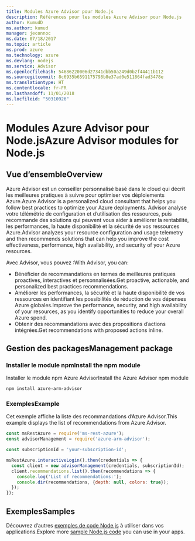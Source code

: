 ```yaml
---
title: Modules Azure Advisor pour Node.js
description: Références pour les modules Azure Advisor pour Node.js
author: KumudD
ms.author: kumud
manager: jeconnoc
ms.date: 07/18/2017
ms.topic: article
ms.prod: azure
ms.technology: azure
ms.devlang: nodejs
ms.service: Advisor
ms.openlocfilehash: 54686220006d27341dbb50a249d0b2f44411b112
ms.sourcegitcommit: 8c6935b6591175798b8e37ad0e511864fad3478e
ms.translationtype: HT
ms.contentlocale: fr-FR
ms.lasthandoff: 11/01/2018
ms.locfileid: "50310926"
---
```

# <a name="azure-advisor-modules-for-nodejs"></a><span data-ttu-id="7ec74-103">Modules Azure Advisor pour Node.js</span><span class="sxs-lookup"><span data-stu-id="7ec74-103">Azure Advisor modules for Node.js</span></span>

## <a name="overview"></a><span data-ttu-id="7ec74-104">Vue d’ensemble</span><span class="sxs-lookup"><span data-stu-id="7ec74-104">Overview</span></span>

<span data-ttu-id="7ec74-105">Azure Advisor est un conseiller personnalisé basé dans le cloud qui décrit les meilleures pratiques à suivre pour optimiser vos déploiements Azure.</span><span class="sxs-lookup"><span data-stu-id="7ec74-105">Azure Advisor is a personalized cloud consultant that helps you follow best practices to optimize your Azure deployments.</span></span> <span data-ttu-id="7ec74-106">Advisor analyse votre télémétrie de configuration et d’utilisation des ressources, puis recommande des solutions qui peuvent vous aider à améliorer la rentabilité, les performances, la haute disponibilité et la sécurité de vos ressources Azure.</span><span class="sxs-lookup"><span data-stu-id="7ec74-106">Advisor analyzes your resource configuration and usage telemetry and then recommends solutions that can help you improve the cost effectiveness, performance, high availability, and security of your Azure resources.</span></span>

<span data-ttu-id="7ec74-107">Avec Advisor, vous pouvez :</span><span class="sxs-lookup"><span data-stu-id="7ec74-107">With Advisor, you can:</span></span>
- <span data-ttu-id="7ec74-108">Bénéficier de recommandations en termes de meilleures pratiques proactives, interactives et personnalisées.</span><span class="sxs-lookup"><span data-stu-id="7ec74-108">Get proactive, actionable, and personalized best practices recommendations.</span></span>
- <span data-ttu-id="7ec74-109">Améliorer les performances, la sécurité et la haute disponibilité de vos ressources en identifiant les possibilités de réduction de vos dépenses Azure globales.</span><span class="sxs-lookup"><span data-stu-id="7ec74-109">Improve the performance, security, and high availability of your resources, as you identify opportunities to reduce your overall Azure spend.</span></span>
- <span data-ttu-id="7ec74-110">Obtenir des recommandations avec des propositions d’actions intégrées.</span><span class="sxs-lookup"><span data-stu-id="7ec74-110">Get recommendations with proposed actions inline.</span></span>

## <a name="management-package"></a><span data-ttu-id="7ec74-111">Gestion des packages</span><span class="sxs-lookup"><span data-stu-id="7ec74-111">Management package</span></span>

### <a name="install-the-npm-module"></a><span data-ttu-id="7ec74-112">Installer le module npm</span><span class="sxs-lookup"><span data-stu-id="7ec74-112">Install the npm module</span></span>

<span data-ttu-id="7ec74-113">Installer le module npm Azure Advisor</span><span class="sxs-lookup"><span data-stu-id="7ec74-113">Install the Azure Advisor npm module</span></span>

```bash
npm install azure-arm-advisor
```

### <a name="example"></a><span data-ttu-id="7ec74-114">Exemples</span><span class="sxs-lookup"><span data-stu-id="7ec74-114">Example</span></span>

<span data-ttu-id="7ec74-115">Cet exemple affiche la liste des recommandations d’Azure Advisor.</span><span class="sxs-lookup"><span data-stu-id="7ec74-115">This example displays the list of recommendations from Azure Advisor.</span></span>

```javascript
const msRestAzure = require('ms-rest-azure');
const advisorManagement = require('azure-arm-advisor');

const subscriptionId = 'your-subscription-id';

msRestAzure.interactiveLogin().then(credentials => {
  const client = new advisorManagement(credentials, subscriptionId);
  client.recommendations.list().then(recommendations => {
    console.log('List of recommendations:');
    console.dir(recommendations, {depth: null, colors: true});
  });
});
```

## <a name="samples"></a><span data-ttu-id="7ec74-116">Exemples</span><span class="sxs-lookup"><span data-stu-id="7ec74-116">Samples</span></span>

<span data-ttu-id="7ec74-117">Découvrez d’autres [exemples de code Node.js](https://azure.microsoft.com/resources/samples/?platform=nodejs) à utiliser dans vos applications.</span><span class="sxs-lookup"><span data-stu-id="7ec74-117">Explore more [sample Node.js code](https://azure.microsoft.com/resources/samples/?platform=nodejs) you can use in your apps.</span></span>
